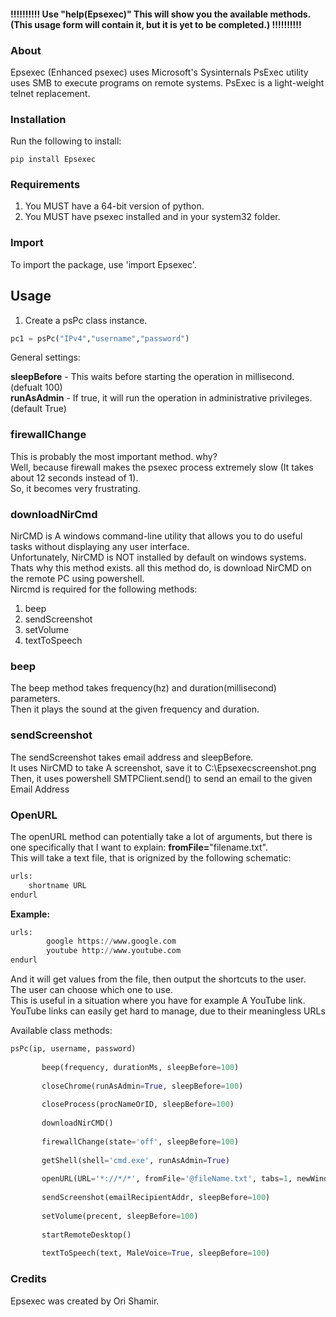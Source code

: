 #### !!!!!!!!!! Use "help(Epsexec)" This will show you the available methods. (This usage form will contain it, but it is yet to be completed.) !!!!!!!!!!

### About
Epsexec (Enhanced psexec) uses Microsoft's Sysinternals PsExec utility uses SMB to execute programs on remote systems.
PsExec is a light-weight telnet replacement.    

### Installation
Run the following to install:   
```
pip install Epsexec   
```

### Requirements
1) You MUST have a 64-bit version of python.   
2) You MUST have psexec installed and in your system32 folder.   

### Import
To import the package, use 'import Epsexec'.   

## Usage
1) Create a psPc class instance.   
```python
pc1 = psPc("IPv4","username","password")   
```
General settings:   

**sleepBefore** - This waits before starting the operation in millisecond.         (defualt 100)   
**runAsAdmin**  - If true, it will run the operation in administrative privileges. (default True)   

### firewallChange
This is probably the most important method. why?   
Well, because firewall makes the psexec process extremely slow (It takes about 12 seconds instead of 1).   
So, it becomes very frustrating.   

### downloadNirCmd
NirCMD is A windows command-line utility that allows you to do useful tasks without displaying any user interface.   
Unfortunately, NirCMD is NOT installed by default on windows systems.   
Thats why this method exists. all this method do, is download NirCMD on the remote PC using powershell.   
Nircmd is required for the following methods:   
1. beep   
2. sendScreenshot   
3. setVolume   
4. textToSpeech   

### beep
The beep method takes frequency(hz) and duration(millisecond) parameters.   
Then it plays the sound at the given frequency and duration.   

### sendScreenshot
The sendScreenshot takes email address and sleepBefore.    
It uses NirCMD to take A screenshot, save it to C:\Epsexecscreenshot.png   
Then, it uses powershell SMTPClient.send() to send an email to the given Email Address   

### OpenURL 
The openURL method can potentially take a lot of arguments, but there is one specifically that I want to explain: **fromFile=**"filename.txt".   
This will take a text file, that is orignized by the following schematic:   

```python
urls:   
    shortname URL   
endurl   
```
**Example:**   
```python
urls:   
		google https://www.google.com   
		youtube http://www.youtube.com   
endurl   
```
And it will get values from the file, then output the shortcuts to the user.   
The user can choose which one to use.   
This is useful in a situation where you have for example A YouTube link.   
YouTube links can easily get hard to manage, due to their meaningless URLs   

Available class methods:   
```python
psPc(ip, username, password)   
     
       beep(frequency, durationMs, sleepBefore=100)   
     
       closeChrome(runAsAdmin=True, sleepBefore=100)   
     
       closeProcess(procNameOrID, sleepBefore=100)   
     
       downloadNirCMD()   
     
       firewallChange(state='off', sleepBefore=100)   
     
       getShell(shell='cmd.exe', runAsAdmin=True)   
     
       openURL(URL='*://*/*', fromFile='@fileName.txt', tabs=1, newWindow=False, delayBeforeOpening=100, delayBetweenTabs=100, incognito=False, invisible=False)   
     
       sendScreenshot(emailRecipientAddr, sleepBefore=100)   
     
       setVolume(precent, sleepBefore=100)   
     
       startRemoteDesktop()   
      
       textToSpeech(text, MaleVoice=True, sleepBefore=100)   

```

### Credits
Epsexec was created by Ori Shamir.   